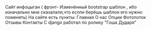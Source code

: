 Сайт инфоцыган ( фронт- Изменённый bootstrap шаблон , ибо изначально мне сказалали,что еслли берёшь шаблон его нужно поменять)
На сайте есть пункты:
Главная
О нас
Опции
Фотопоток
Отзывы
Контакты
С django работал по ролику "Гоша Дударя" 
